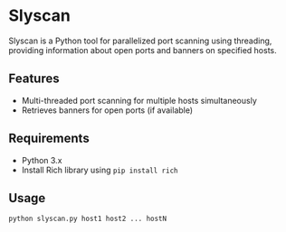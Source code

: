 # Slyscan

Slyscan is a Python tool for parallelized port scanning using threading, providing information about open ports and banners on specified hosts.

## Features

- Multi-threaded port scanning for multiple hosts simultaneously
- Retrieves banners for open ports (if available)

## Requirements

- Python 3.x
- Install Rich library using `pip install rich`

## Usage

```bash
python slyscan.py host1 host2 ... hostN
```
